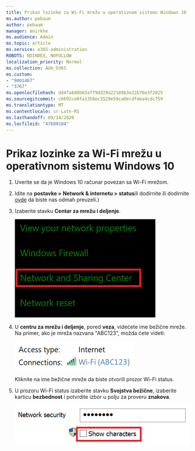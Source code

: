 ```yaml
---
title: Prikaz lozinke za Wi-Fi mrežu u operativnom sistemu Windows 10
ms.author: pebaum
author: pebaum
manager: mnirkhe
ms.audience: Admin
ms.topic: article
ms.service: o365-administration
ROBOTS: NOINDEX, NOFOLLOW
localization_priority: Normal
ms.collection: Adm_O365
ms.custom:
- "9001467"
- "3767"
ms.openlocfilehash: dd4fa680b03a7f9dd29a22189b3e22b76e3f2025
ms.sourcegitcommit: c6692ce0fa1358ec3529e59ca0ecdfdea4cdc759
ms.translationtype: MT
ms.contentlocale: sr-Latn-RS
ms.lasthandoff: 09/14/2020
ms.locfileid: "47689104"
---
```

# <a name="view-wi-fi-network-password-in-windows-10"></a>Prikaz lozinke za Wi-Fi mrežu u operativnom sistemu Windows 10

1. Uverite se da je Windows 10 računar povezan sa Wi-Fi mrežom.

2. Idite na **postavke > Network & internetu > status**ili dodirnite ili dodirnite [ovde](ms-settings:network?activationSource=GetHelp) da biste nas odmah preuzeli.)

3. Izaberite stavku **Centar za mrežu i deljenje**.

    ![Centar za mrežu i deljenje.](media/network-sharing-center.png)

4. U **centru za mrežu i deljenje**, pored **veza**, videćete ime bežične mreže. Na primer, ako je mreža nazvana "ABC123", možda ćete videti:

    ![Mrežne veze.](media/network-connections.png)

    Kliknite na ime bežične mreže da biste otvorili prozor Wi-Fi status. 

5. U prozoru Wi-Fi status izaberite stavku **Svojstva bežične**, izaberite karticu **bezbednost** i potvrdite izbor u polju za proveru **znakova**.

    ![Prikažite znakove za Wi-Fi lozinke.](media/show-password-characters.png)

